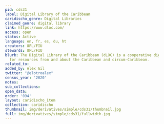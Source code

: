 ```yaml
---
pid: cds31
label: Digital Library of the Caribbean
caridischo_genre: Digital Libraries
claimed_genre: digital library
link: https://www.dloc.com/
access: open
status: Active
language: en, fr, es, du, ht
creators: UFL/FIU
stewards: UFL/FIU
blurb: The Digital Library of the Caribbean (dLOC) is a cooperative digital library
  for resources from and about the Caribbean and circum-Caribbean.
related_to:
added_by: Alex Gil
twitter: "@elotroalex"
census_year: '2020'
notes:
sub_collections:
open_data:
order: '094'
layout: caridischo_item
collection: caridischo
thumbnail: img/derivatives/simple/cds31/thumbnail.jpg
full: img/derivatives/simple/cds31/fullwidth.jpg
---
```

